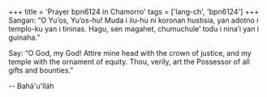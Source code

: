 +++
title = 'Prayer bpn6124 in Chamorro'
tags = ['lang-ch', 'bpn6124']
+++
Sangan: “O Yu’os, Yu’os-hu! Muda i ilu-hu ni koronan hustisia, yan adotno i templo-ku yan i tininas. Hagu, sen magahet, chumuchule’ todu i nina’i yan i guinaha.”

Say: “O God, my God! Attire mine head with the crown of justice, and my temple with the ornament of equity. Thou, verily, art the Possessor of all gifts and bounties.”

-- Bahá'u'lláh
